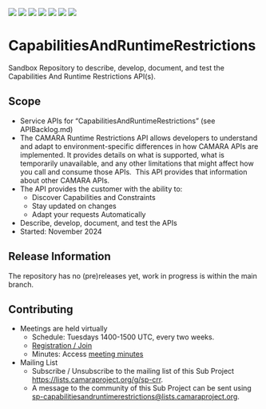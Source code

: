 <a href="https://github.com/camaraproject/CapabilitiesAndRuntimeRestrictions/commits/" title="Last Commit"><img src="https://img.shields.io/github/last-commit/camaraproject/CapabilitiesAndRuntimeRestrictions?style=plastic"></a>
<a href="https://github.com/camaraproject/CapabilitiesAndRuntimeRestrictions/issues" title="Open Issues"><img src="https://img.shields.io/github/issues/camaraproject/CapabilitiesAndRuntimeRestrictions?style=plastic"></a>
<a href="https://github.com/camaraproject/CapabilitiesAndRuntimeRestrictions/pulls" title="Open Pull Requests"><img src="https://img.shields.io/github/issues-pr/camaraproject/CapabilitiesAndRuntimeRestrictions?style=plastic"></a>
<a href="https://github.com/camaraproject/CapabilitiesAndRuntimeRestrictions/graphs/contributors" title="Contributors"><img src="https://img.shields.io/github/contributors/camaraproject/CapabilitiesAndRuntimeRestrictions?style=plastic"></a>
<a href="https://github.com/camaraproject/CapabilitiesAndRuntimeRestrictions" title="Repo Size"><img src="https://img.shields.io/github/repo-size/camaraproject/CapabilitiesAndRuntimeRestrictions?style=plastic"></a>
<a href="https://github.com/camaraproject/CapabilitiesAndRuntimeRestrictions/blob/main/LICENSE" title="License"><img src="https://img.shields.io/badge/License-Apache%202.0-green.svg?style=plastic"></a>
<a href="https://github.com/camaraproject/CapabilitiesAndRuntimeRestrictions/releases/latest" title="Latest Release"><img src="https://img.shields.io/github/release/camaraproject/CapabilitiesAndRuntimeRestrictions?style=plastic"></a>

# CapabilitiesAndRuntimeRestrictions
Sandbox Repository to describe, develop, document, and test the Capabilities And Runtime Restrictions API(s).

## Scope

* Service APIs for “CapabilitiesAndRuntimeRestrictions” (see APIBacklog.md)
* The CAMARA Runtime Restrictions API allows developers to understand and adapt to environment-specific differences in how CAMARA APIs are implemented. It provides details on what is supported, what is temporarily unavailable, and any other limitations that might affect how you call and consume those APIs.  This API provides that information about other CAMARA APIs.
* The API provides the customer with the ability to:  
  * Discover Capabilities and Constraints
  * Stay updated on changes
  * Adapt your requests Automatically
* Describe, develop, document, and test the APIs
* Started: November 2024

## Release Information

The repository has no (pre)releases yet, work in progress is within the main branch.
<!-- Optional: an explicit listing of the latest (pre-)release with additional information, e.g. links to the API definitions -->
<!-- In addition use/uncomment one or multiple the following alternative options when becoming applicable -->
<!-- Pre-releases of this sub project are available in https://github.com/camaraproject/CapabilitiesAndRuntimeRestrictions/releases -->
<!-- The latest public release is available here: https://github.com/camaraproject/CapabilitiesAndRuntimeRestrictions/releases/latest -->
<!-- For changes see [CHANGELOG.md](https://github.com/camaraproject/CapabilitiesAndRuntimeRestrictions/blob/main/CHANGELOG.md) -->

## Contributing
* Meetings are held virtually <!-- for Sandbox Repository independent of an existing Sub Project request a meeting link from the LF admin team or replace the information with the existing meeting information (of the API family) -->
    * Schedule: Tuesdays 1400-1500 UTC, every two weeks.
    * [Registration / Join](https://zoom-lfx.platform.linuxfoundation.org/meeting/96678356438?password=706020d3-07bc-4d90-a0d5-1d6b94452a53)
    * Minutes: Access [meeting minutes](https://lf-camaraproject.atlassian.net/wiki/x/6YAjAw)
* Mailing List
    <!-- Note: the $$ is either already existing or will be created by the CAMARA Admin Team  -->
    * Subscribe / Unsubscribe to the mailing list of this Sub Project <https://lists.camaraproject.org/g/sp-crr>.
    * A message to the community of this Sub Project can be sent using <sp-capabilitiesandruntimerestrictions@lists.camaraproject.org>.

